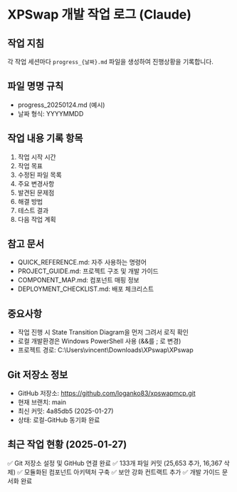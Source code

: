# XPSwap 개발 작업 로그 (Claude)

## 작업 지침
각 작업 세션마다 `progress_{날짜}.md` 파일을 생성하여 진행상황을 기록합니다.

## 파일 명명 규칙
- progress_20250124.md (예시)
- 날짜 형식: YYYYMMDD

## 작업 내용 기록 항목
1. 작업 시작 시간
2. 작업 목표
3. 수정된 파일 목록
4. 주요 변경사항
5. 발견된 문제점
6. 해결 방법
7. 테스트 결과
8. 다음 작업 계획

## 참고 문서
- QUICK_REFERENCE.md: 자주 사용하는 명령어
- PROJECT_GUIDE.md: 프로젝트 구조 및 개발 가이드
- COMPONENT_MAP.md: 컴포넌트 매핑 정보
- DEPLOYMENT_CHECKLIST.md: 배포 체크리스트

## 중요사항
- 작업 진행 시 State Transition Diagram을 먼저 그려서 로직 확인
- 로컬 개발환경은 Windows PowerShell 사용 (&&를 ; 로 변경)
- 프로젝트 경로: C:\Users\vincent\Downloads\XPswap\XPswap

## Git 저장소 정보
- GitHub 저장소: https://github.com/loganko83/xpswapmcp.git
- 현재 브랜치: main
- 최신 커밋: 4a85db5 (2025-01-27)
- 상태: 로컬-GitHub 동기화 완료

## 최근 작업 현황 (2025-01-27)
✅ Git 저장소 설정 및 GitHub 연결 완료
✅ 133개 파일 커밋 (25,653 추가, 16,367 삭제)
✅ 모듈화된 컴포넌트 아키텍처 구축
✅ 보안 강화 컨트랙트 추가
✅ 개발 가이드 문서화 완료
